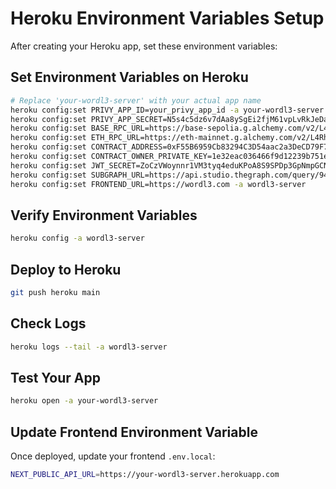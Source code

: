 # Heroku Environment Variables Setup

After creating your Heroku app, set these environment variables:

## Set Environment Variables on Heroku

```bash
# Replace 'your-wordl3-server' with your actual app name
heroku config:set PRIVY_APP_ID=your_privy_app_id -a your-wordl3-server
heroku config:set PRIVY_APP_SECRET=N5s4c5dz6v7dAa8ySgEi2fjM61vpLvRkJeDazidpV9JhsCmu8HCbiXj25RKc3FMTMBHgAWGYR8Z4sdDMtmA6LEp -a wordl3-server
heroku config:set BASE_RPC_URL=https://base-sepolia.g.alchemy.com/v2/L4Rh_Myxql5_39cFaK2wav7aiA12496H -a wordl3-server
heroku config:set ETH_RPC_URL=https://eth-mainnet.g.alchemy.com/v2/L4Rh_Myxql5_39cFaK2wav7aiA12496H -a wordl3-server
heroku config:set CONTRACT_ADDRESS=0xF55B6959Cb83294C3D54aac2a3DeCD79F7952CA2 -a wordl3-server
heroku config:set CONTRACT_OWNER_PRIVATE_KEY=1e32eac036466f9d12239b751e3e048fb68eaed3fc5f1a6c894e466985f5b987 -a wordl3-server
heroku config:set JWT_SECRET=ZoCzVWoynnr1VM3tyq4eduKPoA8S9SPDp3GpNmpGCN0= -a wordl3-server
heroku config:set SUBGRAPH_URL=https://api.studio.thegraph.com/query/94961/wordl31155v2/version/latest -a wordl3-server
heroku config:set FRONTEND_URL=https://wordl3.com -a wordl3-server
```

## Verify Environment Variables

```bash
heroku config -a wordl3-server
```

## Deploy to Heroku

```bash
git push heroku main
```

## Check Logs

```bash
heroku logs --tail -a wordl3-server
```

## Test Your App

```bash
heroku open -a your-wordl3-server
```

## Update Frontend Environment Variable

Once deployed, update your frontend `.env.local`:

```bash
NEXT_PUBLIC_API_URL=https://your-wordl3-server.herokuapp.com
``` 